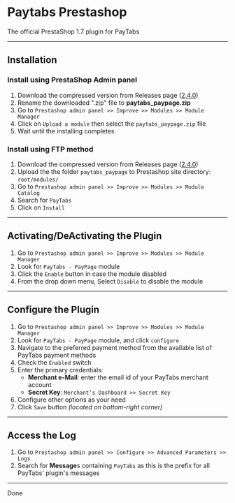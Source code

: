 # Paytabs Prestashop

The official PrestaShop 1.7 plugin for PayTabs

- - -

## Installation

### Install using PrestaShop Admin panel

1. Download the compressed version from Releases page ([2.4.0](https://github.com/paytabscom/paytabs-prestashop1.7/releases/download/2.4.0/paytabs_paypage.zip))
2. Rename the downloaded ".zip" file to **paytabs_paypage.zip**
3. Go to `Prestashop admin panel >> Improve >> Modules >> Module Manager`
4. Click on `Upload a module` then select the `paytabs_paypage.zip` file
5. Wait until the installing completes

### Install using FTP method

1. Download the compressed version from Releases page ([2.4.0](https://github.com/paytabscom/paytabs-prestashop1.7/releases/download/2.4.0/paytabs_paypage.zip))
2. Upload the the folder `paytabs_paypage` to Prestashop site directory: `root/modules/`
3. Go to `Prestashop admin panel >> Improve >> Modules >> Module Catalog`
4. Search for `PayTabs`
5. Click on `Install`

- - -

## Activating/DeActivating the Plugin

1. Go to `Prestashop admin panel >> Improve >> Modules >> Module Manager`
2. Look for `PayTabs - PayPage` module
3. Click the `Enable` button in case the module disabled
4. From the drop down menu, Select `Disable` to disable the module

- - -

## Configure the Plugin

1. Go to `Prestashop admin panel >> Improve >> Modules >> Module Manager`
2. Look for `PayTabs - PayPage` module, and click `configure`
3. Navigate to the preferred payment method from the available list of PayTabs payment methods
4. Check the `Enabled` switch
5. Enter the primary credentials:
   - **Merchant e-Mail**: enter the email id of your PayTabs merchant account
   - **Secret Key**: `Merchant’s Dashboard >> Secret Key`
6. Configure other options as your need
7. Click `Save` button *(located on bottom-right corner)*

- - -

## Access the Log

1. Go to `Prestashop admin panel >> Configure >> Advanced Parameters >> Logs`
2. Search for **Message**s containing `PayTabs` as this is the prefix for all PayTabs' plugin's messages

- - -

Done
